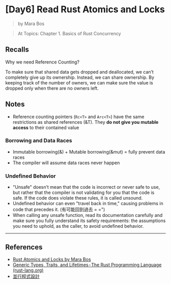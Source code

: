 # [Day6] Read Rust Atomics and Locks

> by Mara Bos

> At Topics: Chapter 1. Basics of Rust Concurrency

## Recalls

Why we need Reference Counting?

To make sure that shared data gets dropped and deallocated, we can’t completely give up its ownership. Instead, we can share ownership. By keeping track of the number of owners, we can make sure the value is dropped only when there are no owners left.

## Notes

- Reference counting pointers (`Rc<T>` and `Arc<T>`) have the same restrictions as shared references (&T). They **do not give you mutable access** to their contained value

### Borrowing and Data Races

- Immutable borrowing(&) + Mutable borrowing(&mut) = fully prevent data races
- The compiler will assume data races never happen

### Undefined Behavior

- "Unsafe" doesn’t mean that the code is incorrect or never safe to use, but rather that the compiler is not validating for you that the code is safe. If the code does violate these rules, it is called unsound.
- Undefined behavior can even "travel back in time," causing problems in code that precedes it. (有可能回到過去 = =")
- When calling any unsafe function, read its documentation carefully and make sure you fully understand its safety requirements: the assumptions you need to uphold, as the caller, to avoid undefined behavior.

---

## References

- [Rust Atomics and Locks by Mara Bos](https://marabos.nl/atomics/)
- [Generic Types, Traits, and Lifetimes - The Rust Programming Language (rust-lang.org)](https://doc.rust-lang.org/stable/book/ch10-00-generics.html)
- [並行程式設計](https://hackmd.io/@sysprog/concurrency/https%3A%2F%2Fhackmd.io%2F%40sysprog%2FS1AMIFt0D)